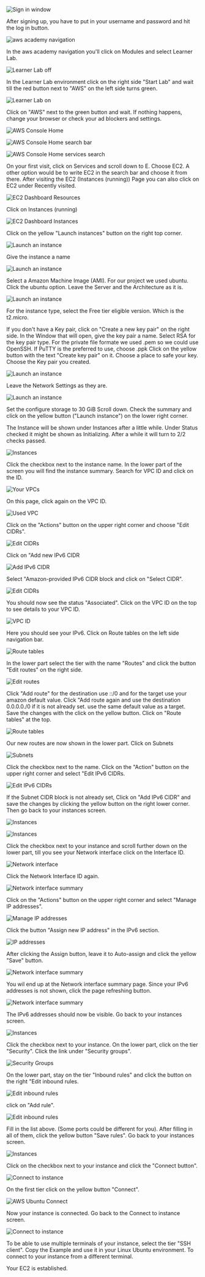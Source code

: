 ![Sign in window](image.png)

After signing up, you have to put in your username and password and hit the log in button.

![aws academy navigation](image-1.png)

In the aws academy navigation you'll click on Modules and select Learner Lab.

![Learner Lab off](image-2.png)

In the Learner Lab environment click on the right side "Start Lab" and wait till the red button next to "AWS" on the left side turns green.

![Learner Lab on](image-3.png)

Click on "AWS" next to the green button and wait. If nothing happens, change your browser or check your ad blockers and settings.

![AWS Console Home](image-4.png)

![AWS Console Home search bar](image-5.png)

![AWS Console Home services search](image-6.png)

On your first visit, click on Services and scroll down to E. Choose EC2. A other option would be to write EC2 in the search bar and choose it from there. After visiting the EC2 (Instances (running)) Page you can also click on EC2 under Recently visited.

![EC2 Dashboard Resources](image-8.png)

Click on Instances (running)

![EC2 Dashboard Instances](image-9.png)

Click on the yellow "Launch instances" button on the right top corner.

![Launch an instance](image-11.png)

Give the instance a name

![Launch an instance](image-12.png)

Select a Amazon Machine Image (AMI). 
For our project we used ubuntu.
Click the ubuntu option. 
Leave the Server and the Architecture as it is.

![Launch an instance](image-13.png)

For the instance type, select the Free tier eligible version. Which is the t2.micro.

If you don't have a Key pair, click on "Create a new key pair" on the right side.
In the Window that will open, give the key pair a name.
Select RSA for the key pair type.
For the private file formate we used .pem so we could use OpenSSH.
If PuTTY is the preferred to use, choose .ppk
Click on the yellow button with the text "Create key pair" on it.
Choose a place to safe your key.
Choose the Key pair you created.

![Launch an instance](image-14.png)

Leave the Network Settings as they are.

![Launch an instance](image-15.png)

Set the configure storage to 30 GiB
Scroll down. Check the summary and click on the yellow button ("Launch instance") on the lower right corner.

The Instance will be shown under Instances after a little while. Under Status checked it might be shown as Initializing. After a while it will turn to 2/2 checks passed.

![Instances](image-17.png)

Click the checkbox next to the instance name.
In the lower part of the screen you will find the instance summary. 
Search for VPC ID and click on the ID.

![Your VPCs](image-18.png)

On this page, click again on the VPC ID.

![Used VPC](image-19.png)

Click on the "Actions" button on the upper right corner and choose "Edit CIDRs".

![Edit CIDRs](image-20.png)

Click on "Add new IPv6 CIDR

![Add IPv6 CIDR](image-21.png)

Select "Amazon-provided IPv6 CIDR block and click on "Select CIDR".

![Edit CIDRs](image-22.png)

You should now see the status "Associated".
Click on the VPC ID on the top to see details to your VPC ID. 

![VPC ID](image-23.png)

Here you should see your IPv6.
Click on Route tables on the left side navigation bar.

![Route tables](image-24.png)

In the lower part select the tier with the name "Routes" and click the button "Edit routes" on the right side.

![Edit routes](image-26.png)

Click "Add route" for the destination use ::/0 and for the target use your amazon default value. 
Click "Add route again and use the destination 0.0.0.0./0 if it is not already set. use the same default value as a target.
Save the changes with the click on the yellow button.
Click on "Route tables" at the top.

![Route tables](image-27.png)

Our new routes are now shown in the lower part.
Click on Subnets

![Subnets](image-28.png)

Click the checkbox next to the name. Click on the "Action" button on the upper right corner and select "Edit IPv6 CIDRs.

![Edit IPv6 CIDRs](image-29.png)

If the Subnet CIDR block is not already set, Click on "Add IPv6 CIDR" and save the changes by clicking the yellow button on the right lower corner.
Then go back to your instances screen.

![Instances](image-31.png)

![Instances](image-32.png)

Click the checkbox next to your instance and scroll further down on the lower part, till you see your Network interface click on the Interface ID.

![Network interface](image-33.png)

Click the Network Interface ID again.

![Network interface summary](image-34.png)

Click on the "Actions" button on the upper right corner and select "Manage IP addresses".

![Manage IP addresses](image-35.png)

Click the button "Assign new IP address" in the IPv6 section.

![IP addresses](image-36.png)

After clicking the Assign button, leave it to Auto-assign and click the yellow "Save" button.

![Network interface summary](image-37.png)

You wil end up at the Network interface summary page. Since your IPv6 addresses is not shown, click the page refreshing button.

![Network interface summary](image-38.png)

The IPv6 addresses should now be visible.
Go back to your instances screen.

![Instances](image-39.png)

Click the checkbox next to your instance. On the lower part, click on the tier "Security". Click the link under "Security groups".

![Security Groups](image-40.png)

On the lower part, stay on the tier "Inbound rules" and click the button on the right "Edit inbound rules.

![Edit inbound rules](image-41.png)

click on "Add rule".

![Edit inbound rules](image-42.png)

Fill in the list above. (Some ports could be different for you).
After filling in all of them, click the yellow button "Save rules".
Go back to your instances screen.

![Instances](image-43.png)

Click on the checkbox next to your instance and click the "Connect button". 

![Connect to instance](image-45.png)

On the first tier click on the yellow button "Connect".

![AWS Ubuntu Connect](image-44.png)

Now your instance is connected.
Go back to the Connect to instance screen.

![Connect to instance](image-46.png)

To be able to use multiple terminals of your instance, select the tier "SSH client". 
Copy the Example and use it in your Linux Ubuntu environment. To connect to your instance from a different terminal.

Your EC2 is established. 